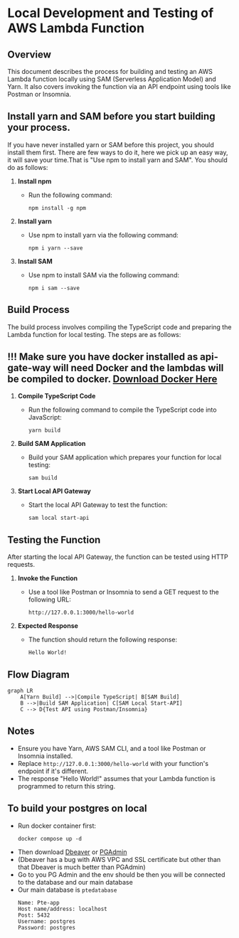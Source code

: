 # Local Development and Testing of AWS Lambda Function

## Overview

This document describes the process for building and testing an AWS Lambda function locally using SAM (Serverless Application Model) and Yarn. It also covers invoking the function via an API endpoint using tools like Postman or Insomnia.


## Install yarn and SAM before you start building your process.

If you have never installed yarn or SAM before this project, you should install them first. There are few ways to do it, here we pick up an easy way, it will save your time.That is "Use npm to install yarn and SAM". You should do as follows:

 1. **Install npm**
    - Run the following command:
      ``` 
      npm install -g npm
      ```
      
 2. **Install yarn** 
    - Use npm to install yarn via the following command:
      ```
      npm i yarn --save
      ```
      
 3. **Install SAM**
    - Use npm to install SAM via the following command:
      ```
      npm i sam --save
      ```


## Build Process

The build process involves compiling the TypeScript code and preparing the Lambda function for local testing. The steps are as follows:

## !!! Make sure you have docker installed as api-gate-way will need Docker and the lambdas will be compiled to docker. [Download Docker Here](https://www.docker.com/products/docker-desktop/)


1. **Compile TypeScript Code**
   - Run the following command to compile the TypeScript code into JavaScript:
     ```
     yarn build
     ```

2. **Build SAM Application**
   - Build your SAM application which prepares your function for local testing:
     ```
     sam build
     ```

3. **Start Local API Gateway**
   - Start the local API Gateway to test the function:
     ```
     sam local start-api
     ```

## Testing the Function

After starting the local API Gateway, the function can be tested using HTTP requests.

1. **Invoke the Function**
   - Use a tool like Postman or Insomnia to send a GET request to the following URL:
     ```
     http://127.0.0.1:3000/hello-world
     ```

2. **Expected Response**
   - The function should return the following response:
     ```
     Hello World!
     ```

## Flow Diagram

```mermaid
graph LR
    A[Yarn Build] -->|Compile TypeScript| B[SAM Build]
    B -->|Build SAM Application| C[SAM Local Start-API]
    C --> D{Test API using Postman/Insomnia}
```

## Notes

- Ensure you have Yarn, AWS SAM CLI, and a tool like Postman or Insomnia installed.
- Replace `http://127.0.0.1:3000/hello-world` with your function's endpoint if it's different.
- The response "Hello World!" assumes that your Lambda function is programmed to return this string.


## To build your postgres on local
- Run docker container first:
    ```
    docker compose up -d
    ```
- Then download [Dbeaver](https://dbeaver.io/download/) or [PGAdmin](https://www.pgadmin.org/download/)
- (Dbeaver has a bug with AWS VPC and SSL certificate but other than that Dbeaver is much better than PGAdmin)
- Go to you PG Admin and the env should be then you will be connected to the database and our main database
- Our main database is `ptedatabase`
    ```
    Name: Pte-app
    Host name/address: localhost
    Post: 5432
    Username: postgres
    Password: postgres
    ```